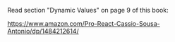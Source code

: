 Read section "Dynamic Values" on page 9 of this book:

https://www.amazon.com/Pro-React-Cassio-Sousa-Antonio/dp/1484212614/